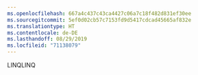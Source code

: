 ```yaml
---
ms.openlocfilehash: 667a4c437c43ca4427c06a7c18f482d831ef30ee
ms.sourcegitcommit: 5ef0d02cb57c7153fd9d5417cdcad45665af832e
ms.translationtype: HT
ms.contentlocale: de-DE
ms.lasthandoff: 08/29/2019
ms.locfileid: "71138079"
---
```

<span data-ttu-id="f390b-101">LINQ</span><span class="sxs-lookup"><span data-stu-id="f390b-101">LINQ</span></span>